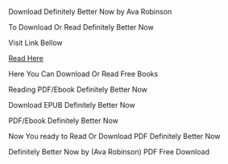 Download Definitely Better Now by Ava Robinson

To Download Or Read Definitely Better Now

Visit Link Bellow

[Read Here](https://mobionlines.web.app/orangutan/204906164-definitely-better-now)

Here You Can Download Or Read Free Books

Reading PDF/Ebook Definitely Better Now

Download EPUB Definitely Better Now

PDF/Ebook Definitely Better Now

Now You ready to Read Or Download PDF Definitely Better Now

Definitely Better Now by (Ava Robinson) PDF Free Download
